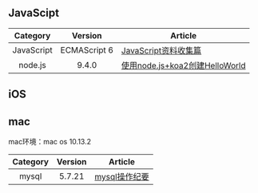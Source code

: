 ## JavaScipt

| Category | Version | Article |
| :---: | :---: | --- |
| JavaScript | ECMAScript 6 | [JavaScript资料收集篇](./JavaScript/js_begin.md) |
| node.js | 9.4.0 | [使用node.js+koa2创建HelloWorld](./JavaScript/nodejs_koa_hello.md) |


## iOS

## mac

mac环境：mac os 10.13.2

| Category | Version | Article |
| :---: | :---: | --- |
| mysql | 5.7.21 | [mysql操作纪要](./Mac/mac_mysql_tips.md) |


